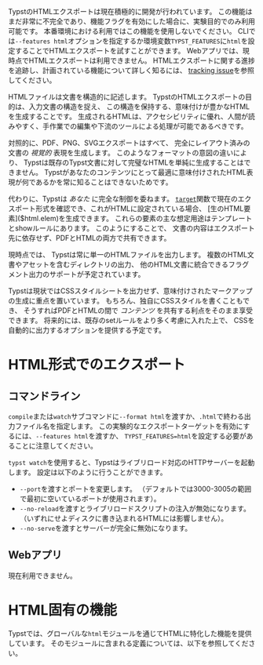 <div class="info-box">

TypstのHTMLエクスポートは現在積極的に開発が行われています。
この機能はまだ非常に不完全であり、機能フラグを有効にした場合に、実験目的でのみ利用可能です。
本番環境における利用ではこの機能を使用しないでください。
CLIでは`--features html`オプションを指定するか環境変数`TYPST_FEATURES`に`html`を設定することでHTMLエクスポートを試すことができます。
Webアプリでは、現時点でHTMLエクスポートは利用できません。
HTMLエクスポートに関する進捗を追跡し、計画されている機能について詳しく知るには、
[tracking issue](https://github.com/typst/typst/issues/5512)を参照してください。
</div>

HTMLファイルは文書を構造的に記述します。
TypstのHTMLエクスポートの目的は、入力文書の構造を捉え、
この構造を保持する、意味付けが豊かなHTMLを生成することです。
生成されるHTMLは、アクセシビリティに優れ、人間が読みやすく、手作業での編集や下流のツールによる処理が可能であるべきです。

対照的に、PDF、PNG、SVGエクスポートはすべて、
完全にレイアウト済みの文書の _視覚的_ 表現を生成します。
このようなフォーマットの意図の違いにより、
Typstは既存のTypst文書に対して完璧なHTMLを単純に生成することはできません。
Typstがあなたのコンテンツにとって最適に意味付けされたHTML表現が何であるかを常に知ることはできないためです。

代わりに、Typstは _あなた_ に完全な制御を委ねます。
[`target`]($target)関数で現在のエクスポート形式を確認でき、これがHTMLに設定されている場合、
[生のHTML要素]($html.elem)を生成できます。
これらの要素の主な想定用途はテンプレートとshowルールにあります。
このようにすることで、
文書の内容はエクスポート先に依存せず、PDFとHTMLの両方で共有できます。

現時点では、
Typstは常に単一のHTMLファイルを出力します。
複数のHTML文書やアセットを含むディレクトリの出力、
他のHTML文書に統合できるフラグメント出力のサポートが予定されています。

Typstは現状ではCSSスタイルシートを出力せず、意味付けされたマークアップの生成に重点を置いています。
もちろん、独自にCSSスタイルを書くこともでき、
そうすればPDFとHTMLの間で _コンテンツ_ を共有する利点をそのまま享受できます。
将来的には、既存のsetルールをより多く考慮に入れた上で、
CSSを自動的に出力するオプションを提供する予定です。

# HTML形式でのエクスポート
## コマンドライン
`compile`または`watch`サブコマンドに`--format html`を渡すか、`.html`で終わる出力ファイル名を指定します。
この実験的なエクスポートターゲットを有効にするには、`--features html`を渡すか、
`TYPST_FEATURES=html`を設定する必要があることに注意してください。

`typst watch`を使用すると、Typstはライブリロード対応のHTTPサーバーを起動します。
設定は以下のように行うことができます。

- `--port`を渡すとポートを変更します。
（デフォルトでは3000-3005の範囲で最初に空いているポートが使用されます）。
- `--no-reload`を渡すとライブリロードスクリプトの注入が無効になります。
（いずれにせよディスクに書き込まれるHTMLには影響しません）。
- `--no-serve`を渡すとサーバーが完全に無効になります。

## Webアプリ
現在利用できません。

# HTML固有の機能
Typstでは、グローバルな`html`モジュールを通じてHTMLに特化した機能を提供しています。
そのモジュールに含まれる定義については、以下を参照してください。
